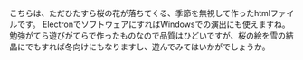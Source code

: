 こちらは、ただひたすら桜の花が落ちてくる、季節を無視して作ったhtmlファイルです。
ElectronでソフトウェアにすればWindowsでの演出にも使えますね。
勉強がてら遊びがてらで作ったものなので品質はひどいですが、桜の絵を雪の結晶にでもすれば冬向けにもなりますし、遊んでみてはいかがでしょうか。
